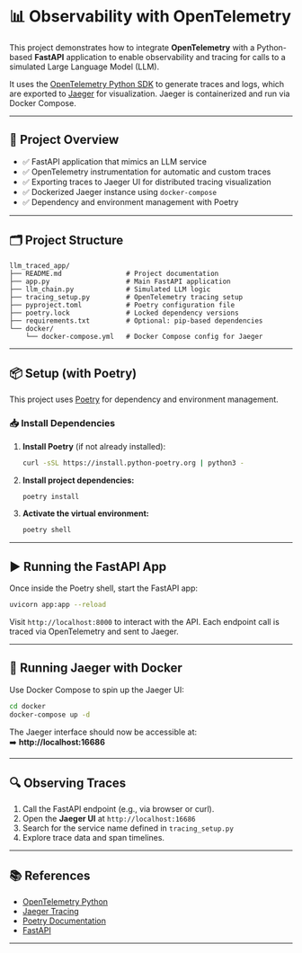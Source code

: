 # 📊 Observability with OpenTelemetry

This project demonstrates how to integrate **OpenTelemetry** with a Python-based **FastAPI** application to enable observability and tracing for calls to a simulated Large Language Model (LLM).

It uses the [OpenTelemetry Python SDK](https://opentelemetry.io/docs/languages/python/) to generate traces and logs, which are exported to [Jaeger](https://www.jaegertracing.io/) for visualization. Jaeger is containerized and run via Docker Compose.

---

## 🚀 Project Overview

- ✅ FastAPI application that mimics an LLM service  
- ✅ OpenTelemetry instrumentation for automatic and custom traces  
- ✅ Exporting traces to Jaeger UI for distributed tracing visualization  
- ✅ Dockerized Jaeger instance using `docker-compose`  
- ✅ Dependency and environment management with Poetry  

---

## 🗂️ Project Structure

```
llm_traced_app/
├── README.md                # Project documentation
├── app.py                   # Main FastAPI application
├── llm_chain.py             # Simulated LLM logic
├── tracing_setup.py         # OpenTelemetry tracing setup
├── pyproject.toml           # Poetry configuration file
├── poetry.lock              # Locked dependency versions
├── requirements.txt         # Optional: pip-based dependencies
└── docker/
    └── docker-compose.yml   # Docker Compose config for Jaeger
```

---

## 📦 Setup (with Poetry)

This project uses [Poetry](https://python-poetry.org/) for dependency and environment management.

### 📥 Install Dependencies

1. **Install Poetry** (if not already installed):

   ```bash
   curl -sSL https://install.python-poetry.org | python3 -
   ```

2. **Install project dependencies:**

   ```bash
   poetry install
   ```

3. **Activate the virtual environment:**

   ```bash
   poetry shell
   ```

---

## ▶️ Running the FastAPI App

Once inside the Poetry shell, start the FastAPI app:

```bash
uvicorn app:app --reload
```

Visit `http://localhost:8000` to interact with the API. Each endpoint call is traced via OpenTelemetry and sent to Jaeger.

---

## 🐳 Running Jaeger with Docker

Use Docker Compose to spin up the Jaeger UI:

```bash
cd docker
docker-compose up -d
```

The Jaeger interface should now be accessible at:  
➡️ **http://localhost:16686**

---

## 🔍 Observing Traces

1. Call the FastAPI endpoint (e.g., via browser or curl).
2. Open the **Jaeger UI** at `http://localhost:16686`
3. Search for the service name defined in `tracing_setup.py`
4. Explore trace data and span timelines.

---

## 📚 References

- [OpenTelemetry Python](https://opentelemetry.io/docs/languages/python/)
- [Jaeger Tracing](https://www.jaegertracing.io/)
- [Poetry Documentation](https://python-poetry.org/docs/)
- [FastAPI](https://fastapi.tiangolo.com/)

---
